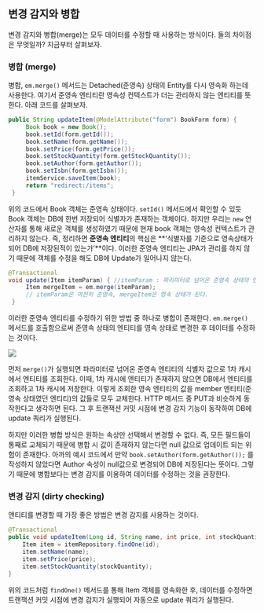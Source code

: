## 변경 감지와 병합

변경 감지와 병합(merge)는 모두 데이터를 수정할 때 사용하는 방식이다. 둘의 차이점은 무엇일까? 지금부터 살펴보자.

### 병합 (merge)

병합, `em.merge()` 메서드는 Detached(준영속) 상태의 Entity를 다시 영속화 하는데 사용한다. 여기서 준영속 엔티티란 영속성 컨텍스트가 더는 관리하지 않는 엔티티를 뜻한다. 아래 코드를 살펴보자.

```java
public String updateItem(@ModelAttribute("form") BookForm form) {
     Book book = new Book();
     book.setId(form.getId());
     book.setName(form.getName());
     book.setPrice(form.getPrice());
     book.setStockQuantity(form.getStockQuantity());
     book.setAuthor(form.getAuthor());
     book.setIsbn(form.getIsbn());
     itemService.saveItem(book);
     return "redirect:/items";
 }
```

위의 코드에서 Book 객체는 준영속 상태이다. `setId()` 메서드에서 확인할 수 있듯 Book 객체는 DB에 한번 저장되어 식별자가 존재하는 객체이다. 하지만 우리는 `new` 연산자를 통해 새로운 객체를 생성하였기 때문에 현재 book 객체는 영속성 컨텍스트가 관리하지 않는다. 즉, 정리하면 **준영속 엔티티**의 핵심은 **‘식별자를 기준으로 영속상태가 되어 DB에 저장된적이 있는가’**이다. 이러한 준영속 엔티티는 JPA가 관리를 하지 않기 때문에 객체를 수정을 해도 DB에 Update가 일어나지 않는다.

```java
@Transactional
void update(Item itemParam) { //itemParam : 파리미터로 넘어온 준영속 상태의 엔티티
     Item mergeItem = em.merge(itemParam);
     // itemParam은 여전히 준영속, mergeItem은 영속 상태가 된다.
 }
```

이러한 준영속 엔티티를 수정하기 위한 방법 중 하나로 병합이 존재한다. `em.merge()` 메서드를 호출함으로써 준영속 상태의 엔티티를 영속 상태로 변경한 후 데이터를 수정하는 것이다.

![](https://velog.velcdn.com/images/yeoni_/post/9c6668ce-91a1-4eb0-b69d-805e58257ac7/image.png)


먼저 `merge()`가 실행되면 파라미터로 넘어온 준영속 엔티티의 식별자 값으로 1차 캐시에서 엔티티를 조회한다. 이때, 1차 캐시에 엔티티가 존재하지 않으면 DB에서 엔티티를 조회하고 1차 캐시에 저장한다. 이렇게 조회한 영속 엔티티의 값을 member 엔티티(준영속 상태였던 엔티티)의 값들로 모두 교체한다. HTTP 메서드 중 PUT과 비슷하게 동작한다고 생각하면 된다. 그 후 트랜잭션 커밋 시점에 변경 감지 기능이 동작하여 DB에 update 쿼리가 실행된다. 

하지만 이러한 병합 방식은 원하는 속상만 선택해서 변경할 수 없다. 즉, 모든 필드들이 통째로 교체되기 때문에 병합 시 값이 존재하지 않는다면 null 값으로 업데이트 되는 위험이 존재한다. 아까의 예시 코드에서 만약 `book.setAuthor(form.getAuthor());` 를 작성하지 않았다면 Author 속성이 null값으로 변경되어 DB에 저장된다는 뜻이다. 그렇기 때문에 병합보다는 변경 감지를 이용하여 데이터를 수정하는 것을 권장한다.

### 변경 감지 (dirty checking)

앤티티를 변경할 때 가장 좋은 방법은 변경 감지를 사용하는 것이다. 

```java
@Transactional
public void updateItem(Long id, String name, int price, int stockQuantity) {
    Item item = itemRepository.findOne(id);
    item.setName(name);
    item.setPrice(price);
    item.setStockQuantity(stockQuantity);
}
```

위의 코드처럼 `findOne()` 메서드를 통해 Item 객체를 영속화한 후, 데이터를 수정하면 트랜잭션 커밋 시점에 변경 감지가 실행되어 자동으로 update 쿼리가 실행된다.